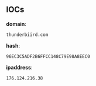 
## IOCs

__domain__:

```text
thunderbiird.com
```
__hash__:

```text
96EC3C5ADF2B6FFCC148C79E98A8EEC0
```
__ipaddress__:

```text
176.124.216.38
```